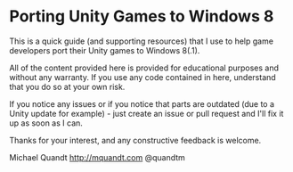 Porting Unity Games to Windows 8
====
This is a quick guide (and supporting resources) that I use to help game developers port their Unity games to Windows 8(.1).

All of the content provided here is provided for educational purposes and without any warranty. If you use any code contained in here, understand that you do so at your own risk.

If you notice any issues or if you notice that parts are outdated (due to a Unity update for example) - just create an issue or pull request and I'll fix it up as soon as I can.

Thanks for your interest, and any constructive feedback is welcome.

Michael Quandt
http://mquandt.com
@quandtm
